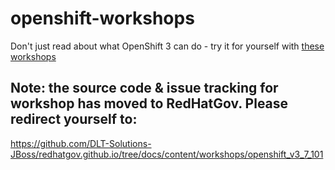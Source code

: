 # openshift-workshops
Don't just read about what OpenShift 3 can do - try it for yourself with [these workshops][1]

[1]: https://github.com/DLT-Solutions-JBoss/redhatgov.github.io/tree/docs/content/workshops/openshift_v3_7_101


## Note: the source code & issue tracking for workshop has moved to RedHatGov.  Please redirect yourself to:
https://github.com/DLT-Solutions-JBoss/redhatgov.github.io/tree/docs/content/workshops/openshift_v3_7_101

